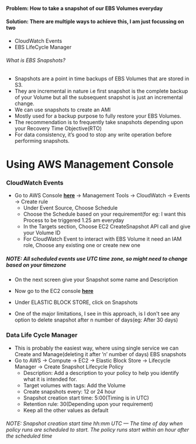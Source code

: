#### Problem: How to take a snapshot of our EBS Volumes everyday

#### Solution: There are multiple ways to achieve this, I am just focussing on two

* CloudWatch Events
* EBS LifeCycle Manager

###### What is EBS Snapshots?

* Snapshots are a point in time backups of EBS Volumes that are stored in S3.
* They are incremental in nature i.e first snapshot is the complete backup of your Volume but all the subsequent snapshot is just an incremental change.
* We can use snapshots to create an AMI
* Mostly used for a backup purpose to fully restore your EBS Volumes.
* The recommendation is to frequently take snapshots depending upon your Recovery Time Objective(RTO)
* For data consistency, it’s good to stop any write operation before performing snapshots.

# Using AWS Management Console

### CloudWatch Events
* Go to AWS Console [**here**](https://us-west-2.console.aws.amazon.com/cloudwatch) → Management Tools → CloudWatch → Events → Create rule
    * Under Event Source, Choose Schedule 
    * Choose the Schedule based on your requirement(for eg: I want this Process to be triggered 1.25 am everyday
    * In the Targets section, Choose EC2 CreateSnapshot API call and give your Volume ID
    * For CloudWatch Event to interact with EBS Volume it need an IAM role, Choose any existing one or create new one

##### NOTE: All scheduled events use UTC time zone, so might need to change based on your timezone

* On the next screen give your Snapshot some name and Description
* Now go to the EC2 console [**here**](https://us-west-2.console.aws.amazon.com/ec2/)
* Under ELASTIC BLOCK STORE, click on Snapshots

* One of the major limitations, I see in this approach, is I don't see any option to delete snapshot after n number of days(eg: After 30 days)

### Data Life Cycle Manager

* This is probably the easiest way, where using single service we can Create and Manage(deleting it after ’n’ number of days) EBS snapshots
* Go to AWS → Compute → EC2 → Elastic Block Store → Lifecycle Manager → Create Snapshot Lifecycle Policy
    * Description: Add a description to your policy to help you identify what it is intended for.
    * Target volumes with tags: Add the Volume 
    * Create snapshots every: 12 or 24 hour
    * Snapshot creation start time: 5:00(Timing is in UTC)
    * Retention rule: 30(Depending upon your requirement)
    * Keep all the other values as default

###### NOTE: Snapshot creation start time hh:mm UTC — The time of day when policy runs are scheduled to start. The policy runs start within an hour after the scheduled time